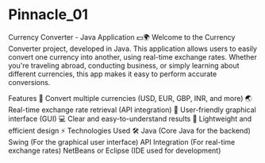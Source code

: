 # Pinnacle_01

Currency Converter - Java Application 💵🌍
Welcome to the Currency Converter project, developed in Java. This application allows users to easily convert one currency into another, using real-time exchange rates. Whether you're traveling abroad, conducting business, or simply learning about different currencies, this app makes it easy to perform accurate conversions.

Features 🔑
Convert multiple currencies (USD, EUR, GBP, INR, and more) 🌏
Real-time exchange rate retrieval (API integration) 🔄
User-friendly graphical interface (GUI) 💻
Clear and easy-to-understand results 🎯
Lightweight and efficient design ⚡
Technologies Used 🛠️
Java (Core Java for the backend)
Swing (For the graphical user interface)
API Integration (For real-time exchange rates)
NetBeans or Eclipse (IDE used for development)
